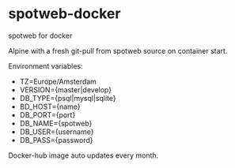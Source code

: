 # spotweb-docker
spotweb for docker

Alpine with a fresh git-pull from spotweb source on container start. 

Environment variables:
   - TZ=Europe/Amsterdam
   - VERSION={master|develop}
   - DB_TYPE={psql|mysql|sqlite}
   - BD_HOST={name}
   - DB_PORT={port}
   - DB_NAME={spotweb}
   - DB_USER={username}
   - DB_PASS={password}

Docker-hub image auto updates every month.
